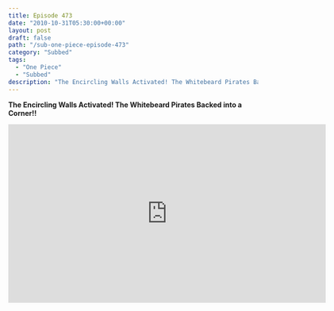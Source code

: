 ```yaml
---
title: Episode 473
date: "2010-10-31T05:30:00+00:00"
layout: post
draft: false
path: "/sub-one-piece-episode-473"
category: "Subbed"
tags:
  - "One Piece"
  - "Subbed"
description: "The Encircling Walls Activated! The Whitebeard Pirates Backed into a Corner!!"
---
```


**The Encircling Walls Activated! The Whitebeard Pirates Backed into a Corner!!**

<iframe width="640" height="360" src="https://www.rapidvideo.com/e/G6FRPEWLX1" frameborder="0" marginwidth=0 marginheight=0 scrolling=no allowfullscreen></iframe>

